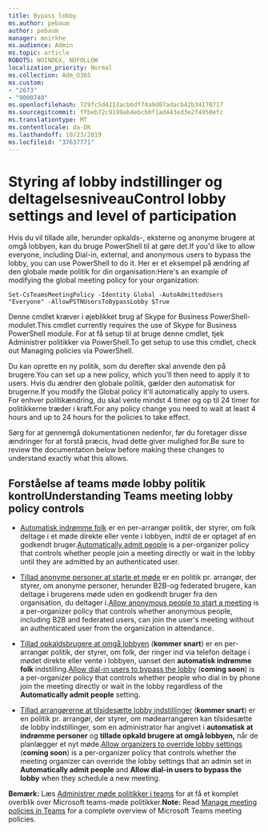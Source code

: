```yaml
---
title: Bypass lobby
ms.author: pebaum
author: pebaum
manager: mnirkhe
ms.audience: Admin
ms.topic: article
ROBOTS: NOINDEX, NOFOLLOW
localization_priority: Normal
ms.collection: Adm_O365
ms.custom:
- "2673"
- "9000740"
ms.openlocfilehash: 729fc5d4213acbbdf74a9d07adacb42b34170717
ms.sourcegitcommit: ffbeb72c9199ab4ebcb0f1ad443ed3e2f4950efc
ms.translationtype: MT
ms.contentlocale: da-DK
ms.lasthandoff: 10/23/2019
ms.locfileid: "37637771"
---
```

# <a name="control-lobby-settings-and-level-of-participation"></a><span data-ttu-id="54a34-102">Styring af lobby indstillinger og deltagelsesniveau</span><span class="sxs-lookup"><span data-stu-id="54a34-102">Control lobby settings and level of participation</span></span>

<span data-ttu-id="54a34-103">Hvis du vil tillade alle, herunder opkalds-, eksterne og anonyme brugere at omgå lobbyen, kan du bruge PowerShell til at gøre det.</span><span class="sxs-lookup"><span data-stu-id="54a34-103">If you'd like to allow everyone, including Dial-in, external, and anonymous users to bypass the lobby, you can use PowerShell to do it.</span></span> <span data-ttu-id="54a34-104">Her er et eksempel på ændring af den globale møde politik for din organisation:</span><span class="sxs-lookup"><span data-stu-id="54a34-104">Here's an example of modifying the global meeting policy for your organization:</span></span>

`Set-CsTeamsMeetingPolicy -Identity Global -AutoAdmittedUsers "Everyone" -AllowPSTNUsersToBypassLobby $True`

<span data-ttu-id="54a34-105">Denne cmdlet kræver i øjeblikket brug af Skype for Business PowerShell-modulet.</span><span class="sxs-lookup"><span data-stu-id="54a34-105">This cmdlet currently requires the use of Skype for Business PowerShell module.</span></span> <span data-ttu-id="54a34-106">For at få setup til at bruge denne cmdlet, tjek Administrer politikker via PowerShell.</span><span class="sxs-lookup"><span data-stu-id="54a34-106">To get setup to use this cmdlet, check out Managing policies via PowerShell.</span></span>

<span data-ttu-id="54a34-107">Du kan oprette en ny politik, som du derefter skal anvende den på brugere.</span><span class="sxs-lookup"><span data-stu-id="54a34-107">You can set up a new policy, which you'll then need to apply it to users.</span></span> <span data-ttu-id="54a34-108">Hvis du ændrer den globale politik, gælder den automatisk for brugerne.</span><span class="sxs-lookup"><span data-stu-id="54a34-108">If you modify the Global policy it'll automatically apply to users.</span></span> <span data-ttu-id="54a34-109">For enhver politikændring, du skal vente mindst 4 timer og op til 24 timer for politikkerne træder i kraft.</span><span class="sxs-lookup"><span data-stu-id="54a34-109">For any policy change you need to wait at least 4 hours and up to 24 hours for the policies to take effect.</span></span>

<span data-ttu-id="54a34-110">Sørg for at gennemgå dokumentationen nedenfor, før du foretager disse ændringer for at forstå præcis, hvad dette giver mulighed for.</span><span class="sxs-lookup"><span data-stu-id="54a34-110">Be sure to review the documentation below before making these changes to understand exactly what this allows.</span></span>

## <a name="understanding-teams-meeting-lobby-policy-controls"></a><span data-ttu-id="54a34-111">Forståelse af teams møde lobby politik kontrol</span><span class="sxs-lookup"><span data-stu-id="54a34-111">Understanding Teams meeting lobby policy controls</span></span>

- <span data-ttu-id="54a34-112">[Automatisk indrømme folk](https://docs.microsoft.com/microsoftteams/meeting-policies-in-teams#automatically-admit-people) er en per-arrangør politik, der styrer, om folk deltage i et møde direkte eller vente i lobbyen, indtil de er optaget af en godkendt bruger.</span><span class="sxs-lookup"><span data-stu-id="54a34-112">[Automatically admit people](https://docs.microsoft.com/microsoftteams/meeting-policies-in-teams#automatically-admit-people) is a per-organizer policy that controls whether people join a meeting directly or wait in the lobby until they are admitted by an authenticated user.</span></span>

- <span data-ttu-id="54a34-113">[Tillad anonyme personer at starte et møde](https://docs.microsoft.com/microsoftteams/meeting-policies-in-teams#allow-anonymous-people-to-start-a-meeting) er en politik pr. arrangør, der styrer, om anonyme personer, herunder B2B-og federated brugere, kan deltage i brugerens møde uden en godkendt bruger fra den organisation, du deltager i.</span><span class="sxs-lookup"><span data-stu-id="54a34-113">[Allow anonymous people to start a meeting](https://docs.microsoft.com/microsoftteams/meeting-policies-in-teams#allow-anonymous-people-to-start-a-meeting) is a per-organizer policy that controls whether anonymous people, including B2B and federated users, can join the user's meeting without an authenticated user from the organization in attendance.</span></span>

- <span data-ttu-id="54a34-114">[Tillad opkaldsbrugere at omgå lobbyen](https://docs.microsoft.com/en-us/microsoftteams/meeting-policies-in-teams#allow-dial-in-users-to-bypass-the-lobby-coming-soon) (**kommer snart**) er en per-arrangør politik, der styrer, om folk, der ringer ind via telefon deltage i mødet direkte eller vente i lobbyen, uanset den **automatisk indrømme folk** indstilling.</span><span class="sxs-lookup"><span data-stu-id="54a34-114">[Allow dial-in users to bypass the lobby](https://docs.microsoft.com/en-us/microsoftteams/meeting-policies-in-teams#allow-dial-in-users-to-bypass-the-lobby-coming-soon) (**coming soon**) is a per-organizer policy that controls whether people who dial in by phone join the meeting directly or wait in the lobby regardless of the **Automatically admit people** setting.</span></span>

- <span data-ttu-id="54a34-115">[Tillad arrangørerne at tilsidesætte lobby indstillinger](https://docs.microsoft.com/microsoftteams/meeting-policies-in-teams#allow-organizers-to-override-lobby-settings-coming-soon) (**kommer snart**) er en politik pr. arrangør, der styrer, om mødearrangøren kan tilsidesætte de lobby indstillinger, som en administrator har angivet i **automatisk at indrømme personer** og **tillade opkald brugere at omgå lobbyen,** når de planlægger et nyt møde.</span><span class="sxs-lookup"><span data-stu-id="54a34-115">[Allow organizers to override lobby settings](https://docs.microsoft.com/microsoftteams/meeting-policies-in-teams#allow-organizers-to-override-lobby-settings-coming-soon) (**coming soon**) is a per-organizer policy that controls whether the meeting organizer can override the lobby settings that an admin set in **Automatically admit people** and **Allow dial-in users to bypass the lobby** when they schedule a new meeting.</span></span>

<span data-ttu-id="54a34-116">**Bemærk:** Læs [Administrer møde politikker i teams](https://docs.microsoft.com/en-us/microsoftteams/meeting-policies-in-teams) for at få et komplet overblik over Microsoft teams-møde politikker.</span><span class="sxs-lookup"><span data-stu-id="54a34-116">**Note:** Read [Manage meeting policies in Teams](https://docs.microsoft.com/en-us/microsoftteams/meeting-policies-in-teams) for a complete overview of Microsoft Teams meeting policies.</span></span>
